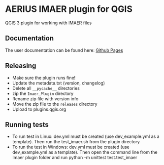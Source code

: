 # AERIUS IMAER plugin for QGIS

QGIS 3 plugin for working with IMAER files

## Documentation

The user documentation can be found here:
[Github Pages](http://opengeogroep.github.io/AERIUS-QGIS-plugins/)

## Releasing

* Make sure the plugin runs fine!
* Update the metadata.txt (version, changelog)
* Delete all ```__pycache__``` directories
* zip the ```Imaer_Plugin``` directory
* Rename zip file with version info
* Move the zip file to the ```releases``` directory
* Upload to plugins.qgis.org

## Running tests

* To run test in Linux: dev.yml must be created (use dev_example.yml as a template). Then run the test_imaer.sh from the plugin directory
* To run the test in Windows: dev.yml must be created (use dev_example.yml as a template). Then open the command line from the Imaer plugin folder and run python -m unittest test.test_imaer 